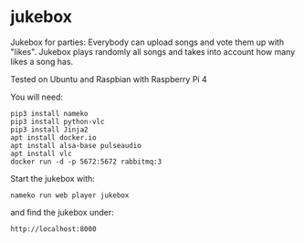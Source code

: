 # jukebox
Jukebox for parties: Everybody can upload songs and vote them up with "likes". Jukebox plays randomly all songs and takes into account how many likes a song has.

Tested on Ubuntu and Raspbian with Raspberry Pi 4

You will need:

    pip3 install nameko
    pip3 install python-vlc
    pip3 install Jinja2
    apt install docker.io
    apt install alsa-base pulseaudio
    apt install vlc
    docker run -d -p 5672:5672 rabbitmq:3

Start the jukebox with:

    nameko run web player jukebox

and find the jukebox under:
    
    http://localhost:8000
